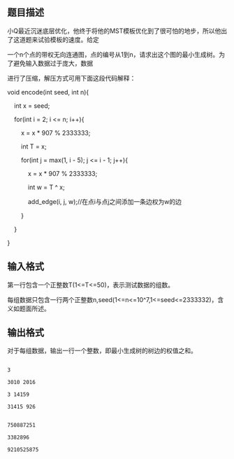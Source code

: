 ## 题目描述

<div>
 小Q最近沉迷底层优化，他终于将他的MST模板优化到了很可怕的地步，所以他出了这道题来试验模板的速度。给定
</div> 
<div>
 一个n个点的带权无向连通图，点的编号从1到n，请求出这个图的最小生成树。为了避免输入数据过于庞大，数据
</div> 
<div>
 进行了压缩，解压方式可用下面这段代码解释：
</div> 
<div>
 void encode(int seed, int n){
</div> 
<div>
     int x = seed;
</div> 
<div>
     for(int i = 2; i <= n; i++){
</div> 
<div>
         x = x * 907 % 2333333;
</div> 
<div>
         int T = x;
</div> 
<div>
         for(int j = max(1, i - 5); j <= i - 1; j++){
</div> 
<div>
             x = x * 907 % 2333333;
</div> 
<div>
             int w = T ^ x;
</div> 
<div>
             add_edge(i, j, w);//在点i与点j之间添加一条边权为w的边
</div> 
<div>
         }
</div> 
<div>
     }
</div> 
<div>
 }
</div> 
<div></div>

## 输入格式

<div>
 第一行包含一个正整数T(1<=T<=50)，表示测试数据的组数。
</div> 
<div>
 每组数据只包含一行两个正整数n,seed(1<=n<=10^7,1<=seed<=2333332)，含义如题面所述。
</div> 
<div></div>

## 输出格式

<div>
 对于每组数据，输出一行一个整数，即最小生成树的树边的权值之和。
</div> 
<div></div>

```input1
3
3010 2016
3 14159
31415 926
```
```output1
750887251
3382896
9210525875
```
